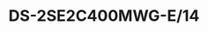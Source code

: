 ---
id: 4
title: "DS-2SE2C400MWG-E/14"
slug: "ptz-4"
subTitle: "TandemVu 4MP+4MP Fixed Lens POE PT Network Camera"
category: "PTZ Camera"
imgCard: "/src/assets/images/ptzcamera/DS-2SE2C400MWG-E14/DS-2SE2C400MWG-E14-1.png"
imgAlt: "DS-2SE2C400MWG-E/14"
thumbnails: [
  "/src/assets/images/ptzcamera/DS-2SE2C400MWG-E14/DS-2SE2C400MWG-E14-1.png"
]
features: [
  "4 MP resolution for clear, detailed imaging",
  "Human and vehicle detection for enhanced security",
  "Smart Hybrid Light with advanced long-range technology",
  "Hik-Connect cloud service and app for remote management",
  "Built-in microphone and speaker for real-time audio security",
  "Supports microSD/SDHC/SDXC cards up to 512 GB",
  "IP66 water and dust resistance for outdoor durability"
]
rating: 4.5
reviewCount: 50
specifications: {
  Camera: {
    Image_Sensor: "[Bullet channel]: 1/2.8\" Progressive Scan CMOS; [PTZ channel]: 1/2.8\" Progressive Scan CMOS",
    Min_Illumination: "[Bullet channel]: Color: 0.005 Lux @ (F2.0, AGC ON), B/W: 0.005 Lux @ (F2.0, AGC ON), 0 Lux with IR; [PTZ channel]: Color: 0.005 Lux @ (F2.0, AGC ON), B/W: 0.005 Lux @ (F2.0, AGC ON), 0 Lux with IR",
    Shutter_Speed: "1 s to 1/30,000 s",
    Slow_Shutter: "Yes",
    Day_Night: "ICR",
    Max_Resolution: "[Bullet channel] 2560 × 1440, [PTZ channel] 2560 × 1440"
  },
  Lens: {
    Focal_Length: "[Panoramic channel]: 2.8 mm, [PTZ channel]: 8 mm",
    FOV: "[Panoramic channel]: Horizontal: 94°, Vertical: 49°, Diagonal: 114°; [PTZ channel]: Horizontal: 44°, Vertical: 24°, Diagonal: 51°",
    Aperture: "[Bullet channel] F1.6, [PTZ channel] F1.6"
  },
  Video: {
    Scalable_Video_Coding: "Yes",
    Region_of_Interest: "1 fixed region for main stream",
    Main_Stream: "[Bullet channel]: 50 Hz: 25 fps (2560 × 1440, 1920 × 1080, 1280 × 720); 60 Hz: 30 fps (2560 × 1440, 1920 × 1080, 1280 × 720); [PTZ channel]: 50 Hz: 25 fps (2560 × 1440, 1920 × 1080, 1280 × 720); 60 Hz: 30 fps (2560 × 1440, 1920 × 1080, 1280 × 720)",
    Sub_Stream: "[Bullet channel]: 50 Hz: 25 fps (640 × 480, 640 × 360); 60 Hz: 30 fps (640 × 480, 640 × 360); [PTZ channel]: 50 Hz: 25 fps (640 × 480, 640 × 360); 60 Hz: 30 fps (640 × 480, 640 × 360)",
    Video_Compression: "Main stream: H.265/H.264/Smart264/Smart265; Sub-stream: H.265/H.264/MJPEG",
    Video_Bit_Rate: "32 Kbps to 4 Mbps",
    H264_Type: "Baseline Profile, Main Profile, High Profile",
    H265_Type: "Main Profile"
  },
  Audio: {
    Audio_Compression: "G.711, G.722.1, G.726, MP2L2, PCM, MP3, AAC-LC",
    Audio_Bit_Rate: "64 Kbps (G.711ulaw/G.711alaw), 16 Kbps (G.722.1), 16 Kbps (G.726), 32 to 160 Kbps (MP2L2), 16 to 64 Kbps (AAC-LC), 8 to 160 Kbps (MP3), 8 to 48 Kbps (PCM)",
    Audio_Sampling_Rate: "8 kHz, 16 kHz",
    Environment_Noise_Filtering: "Yes"
  }
}
---